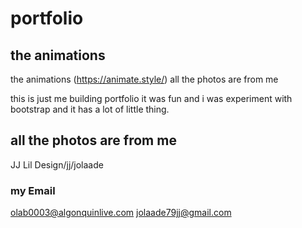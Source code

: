 # portfolio

## the animations
the animations (https://animate.style/)
all the photos are from me 

this is just me building portfolio it was fun and i was experiment with bootstrap and  it has a lot  of little thing.

## all the photos are from me 
 JJ Lil Design/jj/jolaade

### my Email
 olab0003@algonquinlive.com
 jolaade79jj@gmail.com
